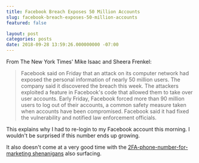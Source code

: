 ```yaml
---
title: Facebook Breach Exposes 50 Million Accounts
slug: facebook-breach-exposes-50-million-accounts
featured: false

layout: post
categories: posts
date: 2018-09-28 13:59:26.000000000 -07:00
---
```


From The New York Times' Mike Isaac and Sheera Frenkel:

>  Facebook said on Friday that an attack on its computer network had exposed the personal information of nearly 50 million users.
> The company said it discovered the breach this week. The attackers exploited a feature in Facebook's code that allowed them to take over user accounts. Early Friday, Facebook forced more than 90 million users to log out of their accounts, a common safety measure taken when accounts have been compromised.
> Facebook said it had fixed the vulnerability and notified law enforcement officials.

This explains why I had to re-login to my Facebook account this morning. I wouldn't be surprised if this number ends up growing.

It also doesn't come at a very good time with the [2FA-phone-number-for-marketing shenanigans](/gizmodo-facebook-is-giving-advertisers-access-to-your-shadow-contact-information/) also surfacing.

